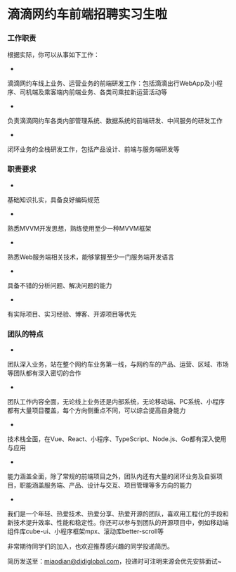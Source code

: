 # 滴滴网约车前端招聘实习生啦 #

### 工作职责 ###

根据实际，你可以从事如下工作：

* 

滴滴网约车线上业务、运营业务的前端研发工作：包括滴滴出行WebApp及小程序、司机端及乘客端内前端业务、各类司乘拉新运营活动等

* 

负责滴滴网约车各类内部管理系统、数据系统的前端研发、中间服务的研发工作

* 

闭环业务的全栈研发工作，包括产品设计、前端与服务端研发等

### 职责要求 ###

* 

基础知识扎实，具备良好编码规范

* 

熟悉MVVM开发思想，熟练使用至少一种MVVM框架

* 

熟悉Web服务端相关技术，能够掌握至少一门服务端开发语言

* 

具备不错的分析问题、解决问题的能力

* 

有实际项目、实习经验、博客、开源项目等优先

### 团队的特点 ###

* 

团队深入业务，站在整个网约车业务第一线，与网约车的产品、运营、区域、市场等团队都有深入密切的合作

* 

团队工作内容全面，无论线上业务还是内部系统，无论移动端、PC系统、小程序都有大量项目覆盖，每个方向侧重点不同，可以综合提高自身能力

* 

技术栈全面，在Vue、React、小程序、TypeScript、Node.js、Go都有深入使用与应用

* 

能力涵盖全面，除了常规的前端项目之外，团队内还有大量的闭环业务及自驱项目，职能涵盖服务端、产品、设计与交互、项目管理等多方向的能力

* 

我们是一个年轻、热爱技术、热爱分享、热爱开源的团队，喜欢用工程化的手段和新技术提升效率、性能和稳定性。你还可以参与到团队的开源项目中，例如移动端组件库cube-ui、小程序框架mpx、滚动库better-scroll等

非常期待同学们的加入，也欢迎推荐感兴趣的同学投递简历。

简历发送至：miaodian@didiglobal.com，投递时可注明来源会优先安排面试~